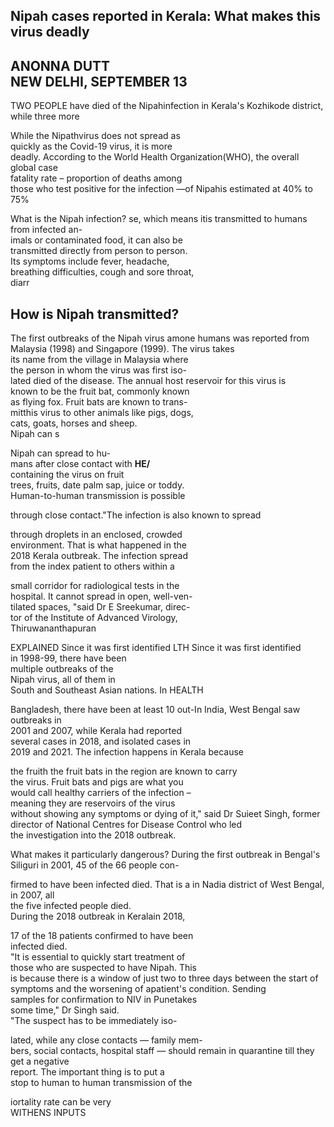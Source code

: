 ## Nipah cases reported in Kerala: What makes this virus deadly

## ANONNA DUTT<br>NEW DELHI, SEPTEMBER 13

TWO PEOPLE have died of the Nipahinfection in Kerala's Kozhikode district, while three more

While the Nipathvirus does not spread as<br>quickly as the Covid-19 virus, it is more<br>deadly. According to the World Health Organization(WHO), the overall global case<br>fatality rate – proportion of deaths among<br>those who test positive for the infection —of Nipahis estimated at 40% to 75%

What is the Nipah infection? se, which means itis transmitted to humans from infected an-<br>imals or contaminated food, it can also be<br>transmitted directly from person to person.<br>Its symptoms include fever, headache,<br>breathing difficulties, cough and sore throat,<br>diarr

## **How is Nipah transmitted?**

The first outbreaks of the Nipah virus amone humans was reported from Malaysia (1998) and Singapore (1999). The virus takes<br>its name from the village in Malaysia where<br>the person in whom the virus was first iso-<br>lated died of the disease. The annual host reservoir for this virus is<br>known to be the fruit bat, commonly known<br>as flying fox. Fruit bats are known to trans-<br>mitthis virus to other animals like pigs, dogs,<br>cats, goats, horses and sheep.<br>Nipah can s

Nipah can spread to hu-<br>mans after close contact with **HE/**<br>containing the virus on fruit<br>trees, fruits, date palm sap, juice or toddy.<br>Human-to-human transmission is possible

through close contact."The infection is also known to spread

through droplets in an enclosed, crowded<br>environment. That is what happened in the<br>2018 Kerala outbreak. The infection spread<br>from the index patient to others within a

small corridor for radiological tests in the<br>hospital. It cannot spread in open, well-ven-<br>tilated spaces, "said Dr E Sreekumar, direc-<br>tor of the Institute of Advanced Virology,<br>Thiruwananthapuran

EXPLAINED Since it was first identified LTH Since it was first identified<br>in 1998-99, there have been<br>multiple outbreaks of the<br>Nipah virus, all of them in<br>South and Southeast Asian nations. In HEALTH

Bangladesh, there have been at least 10 out-In India, West Bengal saw outbreaks in<br>2001 and 2007, while Kerala had reported<br>several cases in 2018, and isolated cases in<br>2019 and 2021.
The infection happens in Kerala because

the fruith the fruit bats in the region are known to carry<br>the virus. Fruit bats and pigs are what you<br>would call healthy carriers of the infection –<br>meaning they are reservoirs of the virus<br>without showing any symptoms or dying of it," said Dr Suieet Singh, former director of National Centres for Disease Control who led<br>the investigation into the 2018 outbreak.

What makes it particularly dangerous? During the first outbreak in Bengal's<br>Siliguri in 2001, 45 of the 66 people con-

firmed to have been infected died. That is a in Nadia district of West Bengal, in 2007, all<br>the five infected people died.<br>During the 2018 outbreak in Keralain 2018,

17 of the 18 patients confirmed to have been <br>infected died.<br>"It is essential to quickly start treatment of <br>those who are suspected to have Nipah. This <br>is because there is a window of just two to three days between the start of symptoms and the worsening of apatient's condition. Sending<br>samples for confirmation to NIV in Punetakes<br>some time," Dr Singh said.<br>"The suspect has to be immediately iso-

lated, while any close contacts — family mem-<br>bers, social contacts, hospital staff — should remain in quarantine till they get a negative<br>report. The important thing is to put a<br>stop to human to human transmission of the

iortality rate can be very<br>WITHENS INPUTS